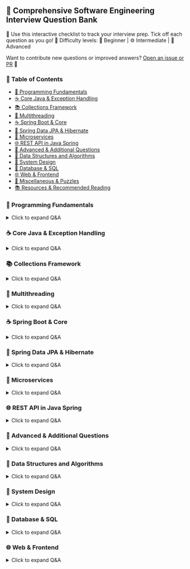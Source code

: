 ## 📘 Comprehensive Software Engineering Interview Question Bank

🎯 Use this interactive checklist to track your interview prep. Tick off each question as you go!
🧠 Difficulty levels: 🔰 Beginner | ⚙️ Intermediate | 🧠 Advanced

Want to contribute new questions or improved answers? [Open an issue or PR](https://github.com/sams52s/Coding-Interview-Preparation-Plan/blob/main/Question%20Bank.md) 🙌


### 📑 Table of Contents

- [🧠 Programming Fundamentals](#🧠-programming-fundamentals)
- [☕ Core Java & Exception Handling](#☕-core-java--exception-handling)
- [📚 Collections Framework](#📚-collections-framework)
- [🧵 Multithreading](#🧵-multithreading)
- [☕ Spring Boot & Core](#☕-spring-boot--core)
- [📖 Spring Data JPA & Hibernate](#📖-spring-data-jpa--hibernate)
- [🧩 Microservices](#🧩-microservices)
- [🌐 REST API in Java Spring](#🌐-rest-api-in-java-spring)
- [🚀 Advanced & Additional Questions](#🚀-advanced--additional-questions)
- [🧩 Data Structures and Algorithms](#🧩-data-structures-and-algorithms)
- [🧱 System Design](#🧱-system-design)
- [💾 Database & SQL](#💾-database--sql)
- [🌐 Web & Frontend](#🌐-web--frontend)
- [🧪 Miscellaneous & Puzzles](#🧪-miscellaneous--puzzles)
- [📚 Resources & Recommended Reading](#📚-resources--recommended-reading)

### 🧠 Programming Fundamentals
<details><summary>Click to expand Q&A</summary>



#### Beginner 🔰

1. **What are the primitive and non-primitive data types in Java? How are they different?**

> **Answer:** Primitive types include `int`, `char`, `float`, `boolean`, etc. They store actual values directly. Non-primitive types (or reference types) include `String`, `Array`, `Class`, and custom objects. These store references (memory addresses) to the actual data. Primitive types are stored on the stack while non-primitives are stored in the heap.

2. **Why are strings immutable in Java?**

> **Answer:** Strings are immutable because once created, their values cannot be changed. This helps in caching (e.g., String pool), thread safety, and security (e.g., avoiding data manipulation in network connections or file paths).

3. **What are the four principles of Object-Oriented Programming (OOP)?**

> **Answer:**
>
> - **Encapsulation:** Binding data and methods together.
> - **Abstraction:** Hiding complex details and showing only the essential features.
> - **Inheritance:** Acquiring properties and behaviors from another class.
> - **Polymorphism:** Ability to take many forms (method overloading/overriding).

4. **What is the purpose of the static keyword in Java methods?**

> **Answer:** It allows a method to belong to the class rather than instances of it. Static methods can be called without creating an object.

5. **Explain the difference between method overloading and method overriding.**

> **Answer:**
>
> - **Overloading:** Same method name with different parameter lists within the same class.
> - **Overriding:** A subclass redefines a method from the parent class with the same signature.

6. **What is the difference between an abstract class and an interface in Java?**

> **Answer:** An abstract class can have method implementations and constructors. Interfaces (prior to Java 8) only contained abstract methods. Java 8+ allows default and static methods in interfaces.

7. **Why are immutable objects often preferred in OOP design?**

> **Answer:** They simplify concurrent programming, are inherently thread-safe, and avoid unintended side effects. They are easier to test and debug.

8. **What are the key points of OOP?**

> **Answer:**
>
> - Code reusability through inheritance
> - Improved maintainability via encapsulation
> - Flexibility and polymorphism
> - Secure architecture via abstraction

9. **What is the difference between pass-by-value and pass-by-reference in Java?**

> **Answer:** Java uses pass-by-value for everything. When passing objects, the reference value (address) is passed, but not the actual object. Changes affect the object pointed to, but not the reference itself.

10. **How does Java achieve platform independence?**

> **Answer:** Java source code is compiled into bytecode, which runs on the JVM (Java Virtual Machine). JVMs exist for different platforms, making Java "write once, run anywhere."

11. **What is encapsulation in OOP, and why is it important?**

> **Answer:** It is the process of wrapping data and code together into a single unit (e.g., class). It protects internal state and ensures only controlled access via getters/setters.

12. **Explain the difference between constructors and methods in Java.**

> **Answer:**
>
> - **Constructor:** Initializes a new object; has the same name as the class and no return type.
> - **Method:** Performs actions or computations; has a return type and can be called multiple times.

13. **Why do we use getters and setters in Java?**

> **Answer:** They allow controlled access to private fields. Getters retrieve field values; setters modify them, enabling encapsulation and validation logic.

#### Intermediate ⚙️

1. **What happens when you declare a variable or class with the final keyword?**

> **Answer:** Declaring a variable as `final` means its value cannot be changed once assigned. Declaring a class as `final` means it cannot be subclassed. Declaring a method as `final` means it cannot be overridden by subclasses.

2. **Describe the effect of using the final keyword on variables and classes in Java.**

> **Answer:** For variables, `final` makes them constants (one-time assignment). For methods, it restricts overriding. For classes, it prevents inheritance, which can improve security and performance.

3. **What is the diamond problem in OOP, and how does Java address it?**

> **Answer:** The diamond problem occurs in multiple inheritance when two parent classes have the same method, leading to ambiguity. Java avoids this by not allowing multiple class inheritance. Instead, it uses interfaces with default methods and requires explicit resolution if conflict arises.

4. **What are the key differences between stack, queue, and heap data structures?**

> **Answer:**
>
> - **Stack:** LIFO (Last In First Out), used for function calls.
> - **Queue:** FIFO (First In First Out), used in scheduling.
> - **Heap:** A tree-based structure used for efficient retrieval of max/min elements (used in priority queues and memory allocation).

5. **Describe how Java handles memory management, including stack and heap usage.**

> **Answer:** Java uses automatic garbage collection. Stack memory stores primitive variables and method call frames. Heap memory stores objects and class instances. The JVM manages memory using generational GC algorithms to optimize performance.

6. **What is polymorphism and how is it implemented in Java?**

> **Answer:** Polymorphism allows objects to take many forms. In Java, it is implemented through method overriding (runtime polymorphism) and method overloading (compile-time polymorphism). It promotes code flexibility and reusability.

7. **Compare and contrast abstract classes and interfaces. What are their respective benefits?**

> **Answer:** Abstract classes can provide partial implementation, hold state via instance variables, and define constructors. Interfaces are purely abstract (before Java 8) and support multiple inheritance. Use abstract classes when classes share common code; use interfaces to define contract behavior across unrelated classes.

8. **How does garbage collection work in Java?**

> **Answer:** The JVM automatically reclaims memory by deleting unreachable objects. It uses generational garbage collection—Young Generation, Old Generation, and Permanent Generation. Collectors like G1, CMS, and Parallel GC handle this task in different ways to optimize pause time and throughput.

9. **What is the difference between checked and unchecked exceptions in Java?**

> **Answer:** Checked exceptions are checked at compile time (e.g., IOException), and must be either caught or declared. Unchecked exceptions (e.g., NullPointerException) occur at runtime and are subclasses of `RuntimeException`. Checked exceptions force error handling; unchecked ones are for programming errors.

10. **Explain the SOLID principles in OOP design.**

> **Answer:**
>
> - **S**: Single Responsibility — one reason to change.
> - **O**: Open/Closed — open for extension, closed for modification.
> - **L**: Liskov Substitution — objects of a superclass should be replaceable with subclass objects.
> - **I**: Interface Segregation — many specific interfaces over one general-purpose.
> - **D**: Dependency Inversion — depend on abstractions, not concretions.

11. **What is reflection in Java, and why might you use it?**

> **Answer:** Reflection allows inspection and manipulation of classes, methods, and fields at runtime. It’s useful for frameworks (like Spring), debuggers, and tools that work with dynamic code but can be slower and compromise security if misused.

12. **How does Java handle multiple inheritance?**

> **Answer:** Java avoids ambiguity of multiple class inheritance by allowing it only through interfaces. A class can implement multiple interfaces but extend only one class. If two interfaces have the same default method, the implementing class must override it to resolve conflict.

#### Advanced 🔰🔰🔰 🧠

1. **Implement the Singleton design pattern in Java.**

> **Answer:** The Singleton pattern ensures only one instance of a class is created.

```java
public class Singleton {
    private static Singleton instance;
    private Singleton() {}
    public static Singleton getInstance() {
        if (instance == null) {
            instance = new Singleton();
        }
        return instance;
    }
}
```

2. **Identify OOP features in a given code sample.**

> **Answer:** Look for:
>
> - Encapsulation (private fields, public getters/setters)
> - Inheritance (class extends another class)
> - Polymorphism (method overriding or overloading)
> - Abstraction (abstract classes/interfaces)

3. **How would you implement a thread-safe Singleton in Java?**

> **Answer:** Use synchronized block or double-checked locking.

```java
public class Singleton {
    private static volatile Singleton instance;
    private Singleton() {}
    public static Singleton getInstance() {
        if (instance == null) {
            synchronized (Singleton.class) {
                if (instance == null) {
                    instance = new Singleton();
                }
            }
        }
        return instance;
    }
}
```

4. **What is the difference between deep copy and shallow copy in Java?**

> **Answer:**
>
> - **Shallow copy:** Copies object references (shared mutable state).
> - **Deep copy:** Recursively copies all fields and referenced objects (full duplication).

5. **Implement a producer-consumer scenario using Java concurrency APIs.**

> **Answer:**

```java
BlockingQueue<Integer> queue = new ArrayBlockingQueue<>(10);
Runnable producer = () -> {
    try {
        while (true) {
            queue.put(produceItem());
        }
    } catch (InterruptedException e) {
        Thread.currentThread().interrupt();
    }
};
Runnable consumer = () -> {
    try {
        while (true) {
            consumeItem(queue.take());
        }
    } catch (InterruptedException e) {
        Thread.currentThread().interrupt();
    }
};
```

6. **Explain volatile keyword usage with examples in Java.**

> **Answer:** `volatile` ensures visibility of changes to variables across threads. It prevents caching and reads/writes always happen from/to main memory.

```java
public class SharedObject {
    private volatile boolean flag = false;
    public void writer() {
        flag = true;
    }
    public void reader() {
        if (flag) {
            // Do something
        }
    }
}
```








</details>

### ☕ Core Java & Exception Handling
<details><summary>Click to expand Q&A</summary>



1. **Explain Java ClassLoader and its types.**

> **Answer:** ClassLoader loads compiled Java classes into the JVM during runtime. Types include:
>
> - **Bootstrap ClassLoader**: Loads core Java classes from `rt.jar`
> - **Extension ClassLoader**: Loads classes from `ext` directory
> - **Application ClassLoader**: Loads classes from the classpath

2. **What is serialization and deserialization in Java?**

> **Answer:** Serialization converts an object into a byte stream for storage or transmission. Deserialization converts the byte stream back into an object. Implement `Serializable` interface to use it.

3. **What is Java Reflection API?**

> **Answer:** Reflection API allows inspection and manipulation of classes, fields, methods, and constructors at runtime. It’s used in frameworks like Spring and for dynamic behavior.

4. **Describe the try-catch-finally blocks with examples.**

> **Answer:**

```java
try {
    int result = 10 / 0;
} catch (ArithmeticException e) {
    System.out.println("Error: " + e);
} finally {
    System.out.println("Cleanup executed");
}
```

> `try` block executes code, `catch` handles exceptions, and `finally` runs regardless of outcome.

5. **How to create a custom exception in Java?**

> **Answer:**

```java
public class MyException extends Exception {
    public MyException(String message) {
        super(message);
    }
}
```

> Use `throw new MyException("message")` to throw it and handle using `try-catch`.








</details>

### 📚 Collections Framework
<details><summary>Click to expand Q&A</summary>



1. **What is the difference between List, Set, and Map?**

> **Answer:**
>
> - **List:** Ordered collection that allows duplicates (e.g., `ArrayList`, `LinkedList`).
> - **Set:** Unordered collection that doesn’t allow duplicates (e.g., `HashSet`, `TreeSet`).
> - **Map:** Key-value pairs; keys are unique (e.g., `HashMap`, `TreeMap`).

2. **Describe the internal implementation of HashMap.**

> **Answer:** HashMap uses an array of buckets. Each bucket is a linked list (or a tree in case of hash collisions after Java 8). Keys are hashed to find the index, and collisions are handled using chaining.

3. **Explain ConcurrentHashMap and its use cases.**

> **Answer:** It’s a thread-safe version of HashMap. It uses internal partitioning to allow concurrent access without locking the entire map. Useful in multi-threaded applications where read-write operations are common.

4. **How does TreeSet ensure sorting of elements?**

> **Answer:** TreeSet uses a Red-Black Tree (self-balancing binary search tree). Elements are sorted using natural order or a custom comparator.






</details>

### 🧵 Multithreading
<details><summary>Click to expand Q&A</summary>



1. **Explain thread lifecycle in Java.**

> **Answer:** States: `New`, `Runnable`, `Running`, `Blocked/Waiting`, and `Terminated`. Threads transition between these states based on code execution and synchronization.

2. **What is thread synchronization, and how is it implemented?**

> **Answer:** Synchronization ensures that only one thread accesses a resource at a time. Implemented using `synchronized` blocks/methods or `Lock` classes.

3. **What is the difference between Runnable and Callable?**

> **Answer:** `Runnable` does not return a result or throw checked exceptions. `Callable` returns a result and can throw exceptions. Used with `ExecutorService` for multi-threaded tasks.

4. **How can you handle deadlocks in Java?**

> **Answer:** Avoid nested locks, use timeout for acquiring locks, or detect cycles in thread dependency graphs. Tools like `jconsole` can help detect deadlocks.






</details>

### ☕ Spring Boot & Core
<details><summary>Click to expand Q&A</summary>



1. **Explain Spring IOC container.**

> **Answer:** It manages object creation and dependency injection. It uses XML or annotations to wire components automatically.

2. **What is Spring Boot Auto-Configuration?**

> **Answer:** Automatically configures Spring application based on dependencies present in the classpath. It reduces manual configuration effort.

3. **Describe the differences between @Component, @Service, and @Repository annotations.**

> **Answer:** All are stereotype annotations. `@Component` is generic, `@Service` is for business logic, `@Repository` is for data access and adds exception translation.

4. **Explain Dependency Injection in Spring.**

> **Answer:** Spring injects dependencies into a class through constructor, setter, or field injection. It promotes loose coupling and modular design.






</details>

### 📖 Spring Data JPA & Hibernate
<details><summary>Click to expand Q&A</summary>



1. **What is Hibernate, and how does it integrate with Spring Data JPA?**

> **Answer:** Hibernate is an ORM framework that maps Java objects to database tables. Spring Data JPA abstracts Hibernate, providing JPA repository interfaces and query creation from method names.

2. **Explain the concept of Lazy and Eager loading.**

> **Answer:** Lazy loading loads related data on demand. Eager loading fetches all related data immediately. Use lazy for performance; eager for convenience when all data is required.

3. **What is the difference between @Entity and @Table annotations?**

> **Answer:** `@Entity` marks a class as a JPA entity. `@Table` specifies the table name and schema details. If `@Table` is omitted, the default table name is the entity name.

4. **How do you handle transactions in Spring?**

> **Answer:** Use `@Transactional` annotation. Spring manages commit and rollback automatically. Propagation and isolation levels can be configured for fine-grained control.






</details>

### 🧩 Microservices
<details><summary>Click to expand Q&A</summary>


1. **What are microservices, and why use them?**

> **Answer:** Microservices are small, independent services that communicate via APIs. They promote modularity, scalability, and ease of deployment.

2. **Explain service discovery and registry (e.g., Eureka).**

> **Answer:** Services register themselves with a registry (e.g., Eureka Server). Clients query the registry to discover available service instances dynamically.

3. **How do microservices handle failures and recovery?**

> **Answer:** Techniques include retries, circuit breakers (e.g., Resilience4j), failover mechanisms, and fallback methods.

4. **Describe communication methods between microservices.**

> **Answer:** Synchronous (REST, gRPC) and asynchronous (Kafka, RabbitMQ). Choice depends on latency, reliability, and coupling requirements.



5. **What is distributed tracing and why is it important?**

> **Answer:** Distributed tracing tracks requests as they flow through microservices, helping debug, analyze latency, and monitor end-to-end flows. Tools: Spring Cloud Sleuth + Zipkin. Example:

```properties
spring.application.name=order-service
spring.sleuth.sampler.probability=1.0
spring.zipkin.base-url=http://localhost:9411
```

Log output includes trace and span IDs:

```
[order-service,2485d271f7e1aef2,2485d271f7e1aef2] Processing order 123
```

6. **What is an API Gateway and what problems does it solve?**

> **Answer:** A gateway acts as a reverse proxy that routes requests to microservices and manages:
>
> - Routing
> - Load balancing
> - Authentication and authorization
> - Rate limiting and monitoring
> - Request transformation
>   Example Spring Cloud Gateway config:

```java
@Bean
public RouteLocator customRouteLocator(RouteLocatorBuilder builder) {
    return builder.routes()
        .route("product_route", r -> r
            .path("/products/**")
            .filters(f -> f.rewritePath("/products/(?<segment>.*)", "/${segment}")
                            .addRequestHeader("X-Gateway-Source", "api-gateway")
                            .circuitBreaker(c -> c.setName("productCB")
                                                  .setFallbackUri("forward:/fallback/products")))
            .uri("lb://product-service"))
        .build();
}
```






</details>

### 🌐 REST API in Java Spring
<details><summary>Click to expand Q&A</summary>



1. **What are RESTful web services, and how do you design them?**

> **Answer:** RESTful services use HTTP methods (GET, POST, PUT, DELETE) and follow REST principles like statelessness, resource-based URLs, and standard status codes. Design using controllers, DTOs, and service layers.

2. **Explain HTTP status codes used in REST APIs.**

> **Answer:**
>
> - `200 OK`: Successful request
> - `201 Created`: Resource created
> - `400 Bad Request`: Client error
> - `401 Unauthorized` / `403 Forbidden`: Auth errors
> - `404 Not Found`: Resource missing
> - `500 Internal Server Error`: Server failure

3. **How do you implement exception handling in REST APIs?**

> **Answer:** Use `@ControllerAdvice` with `@ExceptionHandler` to centralize exception handling. Return meaningful error responses using custom exception classes and error DTOs.

4. **What are different ways to secure REST APIs in Spring?**

> **Answer:**
>
> - Basic Auth
> - OAuth 2.0 / JWT tokens
> - API Key validation
> - HTTPS and CORS settings
> - Method-level security (`@PreAuthorize`, `@Secured`)






</details>

### 🚀 Advanced & Additional Questions
<details><summary>Click to expand Q&A</summary>



6. **What are best practices for writing secure Java code?**

> **Answer:**
>
> - Validate user inputs (whitelisting preferred)
> - Use prepared statements to prevent SQL injection
> - Avoid storing plain-text passwords; use bcrypt or Argon2
> - Sanitize outputs to prevent XSS
> - Avoid exposing stack traces in production
> - Use HTTPS for all data transmissions
> - Keep dependencies updated to patch known vulnerabilities

7. **How would you securely store passwords in a Java application?**

> **Answer:** Use hashing algorithms like BCrypt or Argon2 with a unique salt for each password. Spring Security provides `BCryptPasswordEncoder`:

```java
PasswordEncoder encoder = new BCryptPasswordEncoder();
String hashed = encoder.encode("myPassword");
```

8. **What is CI/CD and why is it important in DevOps?**

> **Answer:** CI/CD automates build, test, and deployment processes. CI (Continuous Integration) merges code frequently with automatic testing. CD (Continuous Delivery/Deployment) ensures rapid and reliable app delivery.

9. **How would you set up a CI/CD pipeline for a Spring Boot app?**

> **Answer:** Tools: Jenkins/GitHub Actions + Maven + Docker + Ansible/K8s. Stages include:
>
> - Checkout code
> - Build JAR (Maven)
> - Unit tests + coverage
> - Static analysis (e.g., SonarQube)
> - Package + Archive artifacts
> - Deploy to Dev/Staging/Prod with approvals

10. **How do you containerize a Java app using Docker?**

> **Answer:**

```dockerfile
FROM eclipse-temurin:17-jre-alpine
COPY target/app.jar app.jar
ENTRYPOINT ["java", "-jar", "app.jar"]
```

Run: `docker build -t myapp . && docker run -p 8080:8080 myapp`

11. **How does Kubernetes help in deploying Java apps at scale?**

> **Answer:** Kubernetes automates deployment, scaling, and recovery. Components include Deployments, Pods, Services, ConfigMaps, Secrets, Ingress, and Probes (health checks).

12. **What are unit testing best practices in Java?**

> **Answer:**
>
> - Use JUnit 5 with descriptive names
> - Follow AAA pattern (Arrange, Act, Assert)
> - Keep tests independent
> - Use mocks for external dependencies
> - Aim for high coverage but focus on meaningful tests

13. **How would you test a Spring REST API?**

> **Answer:** Use `@WebMvcTest`, `@SpringBootTest`, and MockMvc for controller layer tests:

```java
@Test
public void shouldReturnUser() throws Exception {
    mockMvc.perform(get("/users/1"))
           .andExpect(status().isOk())
           .andExpect(jsonPath("$.id").value(1));
}
```

1. **Explain JVM memory model and garbage collection tuning.**

> **Answer:** JVM divides memory into stack, heap (Young/Old), metaspace. GC tuning adjusts memory sizes and GC algorithms (G1, ZGC) to reduce pauses and optimize throughput.

2. **How does Java 8 Stream API improve collection processing?**

> **Answer:** Stream API allows functional-style processing (map, filter, reduce) with lazy evaluation and parallelism, improving code readability and performance.

3. **Describe Reactive Programming with Spring WebFlux.**

> **Answer:** WebFlux supports reactive streams using `Mono` and `Flux`. It's non-blocking and suitable for handling massive I/O workloads efficiently.

4. **What is Docker, and how is it used with Java applications?**

> **Answer:** Docker packages applications with dependencies into containers. Java apps run consistently across environments using Docker images.

5. **What are functional interfaces and lambda expressions?**

> **Answer:** Functional interfaces have a single abstract method (e.g., `Runnable`, `Comparator`). Lambdas provide concise implementations:

```java
(x, y) -> x + y;
```








</details>

### 🧩 Data Structures and Algorithms
<details><summary>Click to expand Q&A</summary>



#### Beginner

1. **Given an array of integers, write a program to find the second largest number.**

> **Answer:**

```java
int first = Integer.MIN_VALUE, second = Integer.MIN_VALUE;
for (int num : array) {
    if (num > first) {
        second = first;
        first = num;
    } else if (num > second && num != first) {
        second = num;
    }
}
System.out.println("Second largest: " + second);
```

2. **What is the difference between an array and a linked list?**

> **Answer:**
>
> - **Array:** Fixed size, random access, contiguous memory.
> - **Linked List:** Dynamic size, sequential access, scattered memory using nodes.

3. **Given a binary tree, write a function to return its in-order traversal.**

> **Answer:**

```java
void inOrder(TreeNode node) {
    if (node != null) {
        inOrder(node.left);
        System.out.print(node.val + " ");
        inOrder(node.right);
    }
}
```

#### Intermediate

1. **Given an integer array, move all zeroes to the end.**

> **Answer:**

```java
int index = 0;
for (int i = 0; i < nums.length; i++) {
    if (nums[i] != 0) {
        nums[index++] = nums[i];
    }
}
while (index < nums.length) {
    nums[index++] = 0;
}
```

2. **Explain how binary search works and its limitations.**

> **Answer:** Binary search repeatedly divides a sorted array in half, checking the middle element. Limitations: it requires the array to be sorted and doesn't work efficiently on linked lists due to lack of random access.

#### Advanced 🔰🔰🔰

1. **Implement Dijkstra's algorithm.**

> **Answer:** Dijkstra's algorithm finds the shortest path from a source node to all other nodes in a weighted graph with non-negative weights.

```java
class Graph {
    int V;
    List<List<Node>> adj;

    class Node implements Comparable<Node> {
        int vertex, weight;
        Node(int v, int w) {
            vertex = v; weight = w;
        }
        public int compareTo(Node other) {
            return this.weight - other.weight;
        }
    }

    void dijkstra(int src) {
        int[] dist = new int[V];
        boolean[] visited = new boolean[V];
        Arrays.fill(dist, Integer.MAX_VALUE);
        dist[src] = 0;
        PriorityQueue<Node> pq = new PriorityQueue<>();
        pq.add(new Node(src, 0));

        while (!pq.isEmpty()) {
            Node curr = pq.poll();
            int u = curr.vertex;
            if (visited[u]) continue;
            visited[u] = true;

            for (Node neighbor : adj.get(u)) {
                if (!visited[neighbor.vertex] && dist[u] + neighbor.weight < dist[neighbor.vertex]) {
                    dist[neighbor.vertex] = dist[u] + neighbor.weight;
                    pq.add(new Node(neighbor.vertex, dist[neighbor.vertex]));
                }
            }
        }
        System.out.println(Arrays.toString(dist));
    }
}
```

2. **Design an LRU cache.**

> **Answer:** LRU (Least Recently Used) Cache stores items based on access order. Use `LinkedHashMap` or combine HashMap + Doubly Linked List.

```java
class LRUCache {
    private final int capacity;
    private final Map<Integer, Integer> map;

    public LRUCache(int capacity) {
        this.capacity = capacity;
        this.map = new LinkedHashMap<>(capacity, 0.75f, true) {
            protected boolean removeEldestEntry(Map.Entry eldest) {
                return size() > capacity;
            }
        };
    }

    public int get(int key) {
        return map.getOrDefault(key, -1);
    }

    public void put(int key, int value) {
        map.put(key, value);
    }
}
```




</details>

### 🧱 System Design
<details><summary>Click to expand Q&A</summary>



1. **Design a URL shortener ensuring uniqueness.**

> **Answer:** Use base62 or base64 encoding on a unique ID (e.g., database auto-increment or UUID). Maintain a database table mapping the short URL to the original URL. Ensure uniqueness by checking for collisions. Use caching for popular links.

2. **How would you scale a messaging queue system?**

> **Answer:** Use a distributed messaging broker like Kafka or RabbitMQ. Partition topics and replicate for fault tolerance. Use consumer groups to parallelize processing. Monitor throughput and latency. Implement retries, DLQs (Dead Letter Queues), and auto-scaling consumers.

3. **How many APIs are required to solve the ticket reservation problem?**

> **Answer:** Typically, you need:
>
> - Search API (check availability)
> - Booking API (lock and reserve)
> - Payment API (process transaction)
> - Confirmation API (finalize ticket)
> - Cancellation/Refund API

4. **How would you design a rate-limiting system for an API?**

> **Answer:** Use token bucket or leaky bucket algorithms. Store token state in Redis or memory. Use middleware/interceptor to enforce limits based on API keys, IPs, or user IDs. Include headers to communicate remaining quota.

5. **Design a system to monitor electricity usage across a region in real time.**

> **Answer:**
>
> - IoT devices send data via MQTT/HTTP
> - Stream data using Apache Kafka
> - Store in a time-series DB (e.g., InfluxDB)
> - Visualize in dashboards (Grafana)
> - Include alerting and historical trend analysis

6. **Suppose you're building an e-commerce site with product listings and details. How would you structure the backend and database?**

> **Answer:**
>
> - Use microservices: Product, Inventory, Cart, Order, Payment
> - Relational DBs for transactional data; NoSQL for product catalogs
> - Search service (Elasticsearch)
> - Caching (Redis), async processing (RabbitMQ/Kafka)
> - REST or GraphQL APIs

7. **Create a design for a simplified version of an internet banking backend.**

> **Answer:**
>
> - Services: User Auth, Account, Transaction, Notification
> - Database with ACID guarantees
> - Secure API Gateway, JWT authentication
> - Event logging and transaction audit
> - Redundancy and fraud detection systems

8. **How would you design a distributed caching system?**

> **Answer:** Use Redis or Memcached in a cluster. Partition keys using consistent hashing. Use replication and backup nodes for high availability. Implement cache invalidation strategies (LRU, TTL). Consider eventual consistency for distributed nodes.


</details>

### 💾 Database & SQL
<details><summary>Click to expand Q&A</summary>



3. **Write a SQL query to find duplicate rows in a table.**

> **Answer:**

```sql
SELECT column_name, COUNT(*)
FROM table_name
GROUP BY column_name
HAVING COUNT(*) > 1;
```

4. **What is indexing in databases and how does it improve performance?**

> **Answer:** Indexes are special lookup tables that improve query speed. They allow the database to find data without scanning every row. Indexes are created on columns that are frequently searched or used in JOIN, WHERE, or ORDER BY clauses.

5. **Write a SQL query to fetch the second highest salary from an employee table.**

> **Answer:**

```sql
SELECT MAX(salary)
FROM employees
WHERE salary < (SELECT MAX(salary) FROM employees);
```

1. **What is the difference between DELETE, TRUNCATE, and DROP in SQL?**

> **Answer:**
>
> - **DELETE:** Removes specific rows; can be rolled back; slower.
> - **TRUNCATE:** Removes all rows; faster; can't be rolled back.
> - **DROP:** Deletes the entire table structure and data.

2. **Explain inner join, outer join, left join, and right join.**

> **Answer:**
>
> - **INNER JOIN:** Matches records in both tables.
> - **LEFT JOIN:** All from left table + matched from right.
> - **RIGHT JOIN:** All from right table + matched from left.
> - **OUTER JOIN (FULL):** All records from both tables; unmatched = NULL.

1. What is the difference between DELETE, TRUNCATE, and DROP in SQL?
2. Explain inner join, outer join, left join, and right join.


</details>

### 🌐 Web & Frontend
<details><summary>Click to expand Q&A</summary>



3. **What is event-driven programming in JavaScript?**

> **Answer:** It's a programming paradigm where the flow of execution is determined by events (e.g., user interactions, messages). Functions are executed when a specific event occurs.

4. **How does EventListener work in DOM manipulation?**

> **Answer:** `addEventListener()` attaches an event handler to an element. It listens for a specific event (like click, mouseover) and triggers a callback function when the event occurs.

5. **What is the difference between synchronous and asynchronous JavaScript?**

> **Answer:**
>
> - **Synchronous:** Code runs sequentially. Each operation blocks the next until complete.
> - **Asynchronous:** Operations (e.g., setTimeout, fetch) run in the background. Other code can execute while waiting for a response.





### 🧪 Miscellaneous & Puzzles
<details><summary>Click to expand Q&A</summary>



### 🧠 Additional Core Java & OOP Questions (Extended)

1. **What is the use of the `super` keyword in Java?**
> **Answer:** `super` is used to refer to the immediate parent class. It is commonly used to:
> - Call a parent class constructor
> - Access parent class methods/fields that are overridden or hidden

2. **What exactly is `System.out.println` in Java?**
> **Answer:** `System` is a class from `java.lang`, `out` is a static PrintStream object, and `println()` is a method of PrintStream used to print a line to the console.

3. **What part of memory is cleaned during garbage collection?**
> **Answer:** The heap memory. It stores objects, and garbage collection reclaims memory from unreachable objects in the heap.

4. **What is constructor overloading in Java?**
> **Answer:** Defining multiple constructors with different parameter lists in the same class to initialize objects in various ways.

5. **What is the difference between static methods, static variables, and static classes?**
> **Answer:**
> - **Static variable:** Shared across all instances of a class
> - **Static method:** Belongs to the class, not the instance
> - **Static class:** Only inner classes can be static in Java; used for grouping static methods/constants

6. **What is the difference between a private and a protected modifier?**
> **Answer:**
> - **Private:** Accessible only within the declared class
> - **Protected:** Accessible within the same package and by subclasses

7. **What is a marker interface?**
> **Answer:** An interface with no methods or fields, used to signal the compiler or JVM with metadata (e.g., `Serializable`, `Cloneable`).

8. **What is the purpose of the Comparable interface?**
> **Answer:** Provides a way to define natural ordering for objects. Requires implementing `compareTo()`.

9. **What is the difference between a HashSet and a TreeSet?**
> **Answer:**
> - **HashSet:** Unordered, constant-time performance
> - **TreeSet:** Sorted, logarithmic time performance

10. **What is the purpose of the `java.util.concurrent` package?**
> **Answer:** It provides utilities for concurrent programming (e.g., thread pools, atomic variables, locks, concurrent collections) to improve multithreading performance and scalability.

### 🧵 Additional Multithreading Questions

1. **What is context switching in Java?**
> **Answer:** Switching the CPU from one thread to another. It involves saving the state of the current thread and loading the state of the next thread.

2. **What is the difference between user threads and daemon threads?**
> **Answer:**
> - **User threads:** Run until task completion, prevent JVM shutdown
> - **Daemon threads:** Run in background (e.g., GC), JVM terminates when only daemon threads remain

3. **What is the purpose of the sleep() method in Java?**
> **Answer:** Pauses the execution of the current thread for a specified time, allowing other threads to execute.

4. **What is the difference between wait() and sleep()?**
> **Answer:**
> - `wait()` releases the monitor lock; used in synchronization blocks for inter-thread communication
> - `sleep()` pauses execution but retains locks

5. **What is the difference between notify() and notifyAll()?**
> **Answer:**
> - `notify()` wakes a single waiting thread
> - `notifyAll()` wakes all waiting threads on the object's monitor

1. **Explain Agile methodologies.**

> **Answer:** Agile is an iterative approach to software development that focuses on collaboration, customer feedback, and small, rapid releases. Frameworks include Scrum, Kanban, XP.

2. **Describe Continuous Integration and Continuous Deployment (CI/CD).**

> **Answer:** CI automates code integration into a shared repo, running tests with every commit. CD automates deployment to production after CI, reducing release time and risks.



> **Answer:**
>
> - **Monolithic:** Single codebase, tightly coupled components, easier to deploy but harder to scale and maintain.
> - **Microservices:** Multiple independent services, loosely coupled, easier to scale and deploy, but more complex to manage and require inter-service communication.

6. **How do you ensure data consistency in a distributed system?**

> **Answer:** Use distributed transactions (e.g., two-phase commit), eventual consistency models, or consensus algorithms (e.g., Paxos, Raft). Choose based on system requirements and trade-offs between consistency and availability.

7. **What is the CAP theorem?**

> **Answer:** The CAP theorem states that in a distributed system, you can only achieve two of the following three guarantees:
>
> - **Consistency:** All nodes see the same data at the same time.
> - **Availability:** Every request receives a response, regardless of the state of any individual node.
> - **Partition Tolerance:** The system continues to operate despite network partitions.

8. **How would you calculate the time complexity of a given algorithm?**

> **Answer:** Analyze how the number of operations grows with input size. Look at loops, recursion depth, and nested operations. Express it using Big-O notation (e.g., O(1), O(n), O(log n), O(n²)).

9. **A poisoned candy problem: How many test subjects are needed to detect the poisoned candy from 1000 options within 1 hour?**

> **Answer:** Use binary encoding. You need `log2(1000) ≈ 10` test subjects. Each candy corresponds to a binary number, and each tester represents one bit. You test all candies simultaneously and decode results using which testers get poisoned.

10. **Given 100 bulbs toggled by 100 people based on divisibility rules, how many bulbs are on at the end?**

> **Answer:** Bulbs with an odd number of divisors remain ON. Only perfect squares have an odd number of divisors. So, bulbs 1, 4, 9, ..., 100 (i.e., 10 bulbs) remain ON.


</details>

### 📚 Resources & Recommended Reading

**📘 Books:**

- *Effective Java* by Joshua Bloch — Best practices and design principles
- *Java Concurrency in Practice* by Brian Goetz — Deep dive into Java multithreading
- *Spring in Action* by Craig Walls — Great for mastering Spring Framework
- *Designing Data-Intensive Applications* by Martin Kleppmann — Must-read for System Design
- *Clean Code* by Robert C. Martin — Fundamental for clean architecture and refactoring
- *Grokking the System Design Interview* — Simplifies system design for interviews
- *Cracking the Coding Interview* by Gayle Laakmann McDowell — DSA + Java-based solutions

**🌐 Online Platforms:**

- [GeeksforGeeks](https://www.geeksforgeeks.org/) — CS concepts and Java
- [Java Brains](https://www.youtube.com/user/koushks) — Spring & RESTful APIs (YouTube)
- [Baeldung](https://www.baeldung.com/) — High-quality Java + Spring articles
- [Dev.to](https://dev.to/t/spring) — Spring community articles
- [Spring Official Docs](https://docs.spring.io/spring-boot/docs/current/reference/html/) — Core reference
- [Kubernetes Docs](https://kubernetes.io/docs/) — Production-grade deployment guide
- [Docker Docs](https://docs.docker.com/) — For containerization fundamentals
- [JWT.io](https://jwt.io/introduction) — JWT standards and debugging tool
- [OWASP](https://owasp.org/) — Security standards and Top 10 risks

